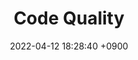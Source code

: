 ---
layout  : category
title   : Code Quality
summary : 
date    : 2022-04-12 18:28:40 +0900
updated : 2022-04-12 20:56:09 +0900
tag     : cleancode
toc     : true
public  : true
parent  : [[/index]]
latex   : false
---